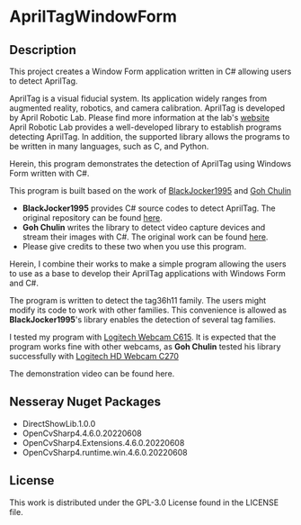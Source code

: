 # AprilTagWindowForm

## Description

This project creates a Window Form application written in C# allowing users to detect AprilTag.

AprilTag is a visual fiducial system. Its application widely ranges from augmented reality, robotics, and camera calibration. AprilTag is developed by April Robotic Lab. Please find more information at the lab's [website](https://april.eecs.umich.edu/software/apriltag)  
April Robotic Lab provides a well-developed library to establish programs detecting AprilTag. In addition, the supported library allows the programs to be written in many languages, such as C, and Python.

Herein, this program demonstrates the detection of AprilTag using Windows Form written with C#.

This program is built based on the work of [BlackJocker1995](https://github.com/BlackJocker1995/Apriltagcsharp) and [Goh Chulin](https://github.com/goh-chunlin/WebcamWinForm)

- **BlackJocker1995** provides C# source codes to detect AprilTag. The original repository can be found [here](https://github.com/BlackJocker1995/Apriltagcsharp).
- **Goh Chulin** writes the library to detect video capture devices and stream their images with C#. The original work can be found [here](https://github.com/goh-chunlin/WebcamWinForm).
- Please give credits to these two when you use this program.

Herein, I combine their works to make a simple program allowing the users to use as a base to develop their AprilTag applications with Windows Form and C#.

The program is written to detect the tag36h11 family. The users might modify its code to work with other families. This convenience is allowed as **BlackJocker1995**'s library enables the detection of several tag families.

I tested my program with [Logitech Webcam C615](https://www.logitech.com/en-us/products/webcams/c615-webcam.960-000733.html). It is expected that the program works fine with other webcams, as **Goh Chulin** tested his library successfully with [Logitech HD Webcam C270](https://www.logitech.com/en-us/products/webcams/c270-hd-webcam.960-000694.html)

The demonstration video can be found here.

## Nesseray Nuget Packages

- DirectShowLib.1.0.0
- OpenCvSharp4.4.6.0.20220608
- OpenCvSharp4.Extensions.4.6.0.20220608
- OpenCvSharp4.runtime.win.4.6.0.20220608

## License

This work is distributed under the GPL-3.0 License found in the LICENSE file.